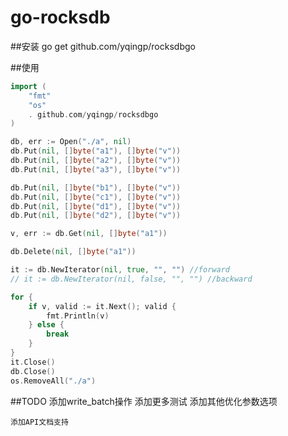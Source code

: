 # go-rocksdb

##安装
	go get github.com/yqingp/rocksdbgo


##使用
```go
import (
	"fmt"
	"os"
	. github.com/yqingp/rocksdbgo
)

db, err := Open("./a", nil)
db.Put(nil, []byte("a1"), []byte("v"))
db.Put(nil, []byte("a2"), []byte("v"))
db.Put(nil, []byte("a3"), []byte("v"))

db.Put(nil, []byte("b1"), []byte("v"))
db.Put(nil, []byte("c1"), []byte("v"))
db.Put(nil, []byte("d1"), []byte("v"))
db.Put(nil, []byte("d2"), []byte("v"))

v, err := db.Get(nil, []byte("a1"))

db.Delete(nil, []byte("a1"))

it := db.NewIterator(nil, true, "", "") //forward
// it := db.NewIterator(nil, false, "", "") //backward

for {
	if v, valid := it.Next(); valid {
		fmt.Println(v)
	} else {
		break
	}
}
it.Close()
db.Close()
os.RemoveAll("./a")
```


##TODO
	添加write_batch操作
	添加更多测试
	添加其他优化参数选项

	添加API文档支持
